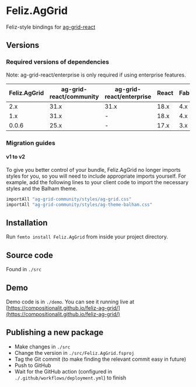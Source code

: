 # Feliz.AgGrid

Feliz-style bindings for [ag-grid-react](https://www.npmjs.com/package/ag-grid-react)

## Versions

### Required versions of dependencies

Note: ag-grid-react/enterprise is only required if using enterprise features.

| Feliz.AgGrid  | ag-grid-react/community | ag-grid-react/enterprise | React | Fable | Feliz |
|-              |-                        | -                        |-      |-      |-      |
| 2.x           | 31.x                    | 31.x                     | 18.x  | 4.x   | 2.x   |
| 1.x           | 31.x                    | -                        | 18.x  | 4.x   | 2.x   |
| 0.0.6         | 25.x                    | -                        | 17.x  | 3.x   | 1.x   |

### Migration guides

#### v1 to v2

To give you better control of your bundle, Feliz.AgGrid no longer imports styles for you, so you will need to include
appropriate imports yourself. For example, add the following lines to your client code to import the necessary styles
and the Balham theme.

```fsharp
importAll "ag-grid-community/styles/ag-grid.css"
importAll "ag-grid-community/styles/ag-theme-balham.css"
```

## Installation

Run `femto install Feliz.AgGrid` from inside your project directory.

## Source code

Found in `./src`

## Demo

Demo code is in `./demo`. You can see it running live at [https://compositionalit.github.io/feliz-ag-grid/](https://compositionalit.github.io/feliz-ag-grid/)

## Publishing a new package

- Make changes in `./src`
- Change the version in `./src/Feliz.AgGrid.fsproj`
- Tag the Git commit (to make finding the relevant commit easy in future)
- Push to GitHub
- Wait for the GitHub action (configured in `./.github/workflows/deployment.yml`) to finish
